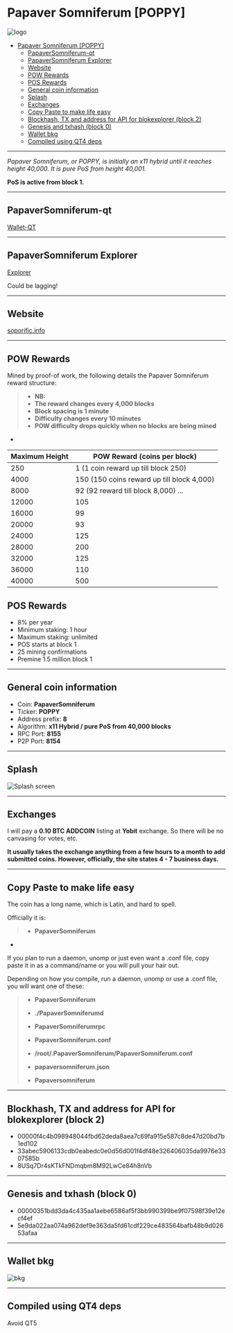 Papaver Somniferum [POPPY]
===================


![logo](https://cdn.pbrd.co/images/GC8SRoM.png)





<p><div class="toc">
<ul>
<li><a href="#papaver-somniferum-poppy">Papaver Somniferum [POPPY]</a><ul>
<li><a href="#papaversomniferum-qt">PapaverSomniferum-qt</a></li>
<li><a href="#papaversomniferum-explorer">PapaverSomniferum Explorer</a></li>
<li><a href="#website">Website</a></li>
<li><a href="#pow-rewards">POW Rewards</a></li>
<li><a href="#pos-rewards">POS Rewards</a></li>
<li><a href="#general-coin-information">General coin information</a></li>
<li><a href="#splash">Splash</a></li>
<li><a href="#exchanges">Exchanges</a></li>
<li><a href="#copy-paste-to-make-life-easy">Copy Paste to make life easy</a></li>
<li><a href="#blockhash-tx-and-address-for-api-for-blokexplorer-block-2">Blockhash, TX and address for API for blokexplorer (block 2)</a></li>
<li><a href="#genesis-and-txhash-block-0">Genesis and txhash (block 0)</a></li>
<li><a href="#wallet-bkg">Wallet bkg</a></li>
<li><a href="#compiled-using-qt4-deps">Compiled using QT4 deps</a></li>
</ul>
</li>
</ul>
</div>
</p>


----------

*Papaver Somniferum, or POPPY,  is initially an x11 hybrid until it reaches height 40,000. It is pure PoS from height 40,001.*

**PoS is active from block 1.**

----------


PapaverSomniferum-qt
-------------

[Wallet-QT](https://github.com/insaneinthemembrane/POPPY-QT-NEW)

-----

PapaverSomniferum Explorer
-------------

[Explorer](http://104.128.239.216:3001/)


Could be lagging!


-----


Website
-------------

[soporific.info](http://soporific.info)

-----



POW Rewards
-------------

Mined by proof-of work, the following details the Papaver Somniferum reward structure:

> 
> - **NB:** 
> - **The reward changes every 4,000 blocks**
> - **Block spacing is 1 minute**
> - **Difficulty changes every 10 minutes**
> - **POW difficulty drops quickly when no blocks are being mined**
> 

-



Maximum Height | POW Reward (coins per block)
----  | ---
  250 | 1   (1 coin reward up till block 250)
 4000 | 150 (150 coins reward up till block 4,000)
 8000 | 92  (92 reward till block 8,000) ...
12000 | 105
16000 | 99
20000 | 93
24000 | 125
28000 | 200
32000 | 125
36000 | 110
40000 | 500







POS Rewards
-------------

- 8% per year
- Minimum staking: 1 hour
- Maximum staking: unlimited
- POS starts at block 1
- 25 mining confirmations
- Premine 1.5 million block 1


-----


General coin information
-------------


- Coin: **PapaverSomniferum**
- Ticker: **POPPY**
- Address prefix: **8**
- Algorithm: **x11 Hybrid / pure PoS from 40,000 blocks** 
- RPC Port: **8155**
- P2P Port: **8154**


-----

Splash
-------------

![Splash screen](https://cdn.pbrd.co/images/GBwNO2i.png)


------

Exchanges
-------------

I will pay a **0.10 BTC ADDCOIN** listing at **Yobit** exchange. So there will be no canvasing for votes, etc.

**It usually takes the exchange anything from a few hours to a month to add submitted coins. However, officially, the site states 4 - 7 business days.**

------


Copy Paste to make life easy
-------------

The coin has a long name, which is Latin, and hard to spell.

Officially it is:

> 
> - **PapaverSomniferum**
> 


-

If you plan to run a daemon, unomp or just even want a .conf file, copy paste it in as a command/name or you will pull your hair out.

Depending on how you compile, run a daemon, unomp or use a .conf file, you will want one of these:


>
> - **PapaverSomniferum**
> 
> - **./PapaverSomniferumd**
>
> - **PapaverSomniferumrpc**
>
> - **PapaverSomniferum.conf**
>
> - **/root/.PapaverSomniferum/PapaverSomniferum.conf**
> 
> - **papaversomniferum.json**
> 
> - **Papaversomniferum**
>


-----


Blockhash, TX and address for API for blokexplorer (block 2)
-------------

- 00000f4c4b098948044fbd62deda8aea7c69fa915e587c8de47d20bd7b1ed102
- 33abec5906133cdb0eabedc0e0d56d001f4df48e326406035da9976e3307585b
- 8USq7Dr4sKTkFNDmqbm8M92LwCe84h8nVb

-----

Genesis and txhash (block 0)
-------------

- 00000351bdd3da4c435aa1aebe6586af5f3bb990399be9f07598f39e12ecf4ef
- 5e9da022aa074a962def9e363da5fd61cdf229ce483564bafb48b9d02653afaa

-----


Wallet bkg
------


![bkg](https://cdn.pbrd.co/images/GBwOMq7.png)


------



Compiled using QT4 deps
-------------

Avoid QT5


